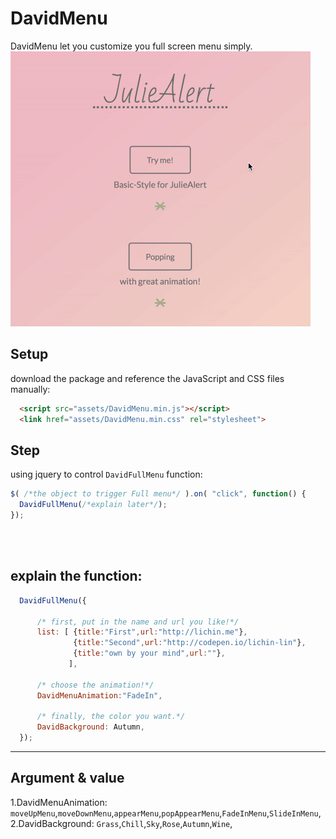 # DavidMenu

DavidMenu let you customize you full screen menu simply. 
<br>
![DavidMenu.gif](https://raw.githubusercontent.com/lichin-lin/Juliealert/master/JulieAlert.gif)



## Setup

download the package and reference the JavaScript and CSS files manually:
```html
  <script src="assets/DavidMenu.min.js"></script>
  <link href="assets/DavidMenu.min.css" rel="stylesheet">
```

## Step

using jquery to control ```DavidFullMenu``` function:
```javascript
$( /*the object to trigger Full menu*/ ).on( "click", function() {
  DavidFullMenu(/*explain later*/);
});
```
<br>
<br>

## explain the function:
```javascript
  DavidFullMenu({

      /* first, put in the name and url you like!*/
      list: [ {title:"First",url:"http://lichin.me"},
              {title:"Second",url:"http://codepen.io/lichin-lin"},
              {title:"own by your mind",url:""},
             ],

      /* choose the animation!*/       
      DavidMenuAnimation:"FadeIn",

      /* finally, the color you want.*/
      DavidBackground: Autumn,
  });
```
___

## Argument & value
1.DavidMenuAnimation: ```moveUpMenu```,```moveDownMenu```,```appearMenu```,```popAppearMenu```,```FadeInMenu```,```SlideInMenu```,
2.DavidBackground: ```Grass```,```Chill```,```Sky```,```Rose```,```Autumn```,```Wine```,
